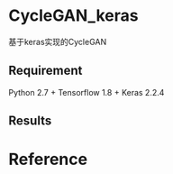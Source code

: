 # CycleGAN_keras
基于keras实现的CycleGAN

## Requirement
Python 2.7 + Tensorflow 1.8  + Keras 2.2.4

## Results

# Reference
